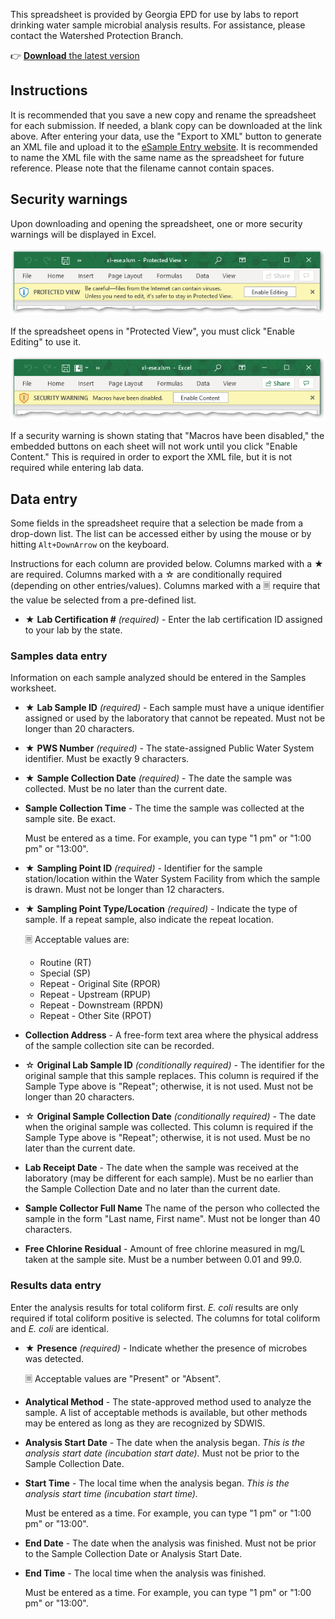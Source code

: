 This spreadsheet is provided by Georgia EPD for use by labs to report drinking water sample microbial analysis results. For assistance, please contact the Watershed Protection Branch.

👉 [**Download** the latest version](https://github.com/gaepdit/xl-ese/raw/main/xl-ese.xlsm)

## Instructions

It is recommended that you save a new copy and rename the spreadsheet for each submission. If needed, a blank copy can be downloaded at the link above. After entering your data, use the "Export to XML" button to generate an XML file and upload it to the [eSample Entry website](https://ese.gadrinkingwater.net/ese/). It is recommended to name the XML file with the same name as the spreadsheet for future reference. Please note that the filename cannot contain spaces.

## Security warnings

Upon downloading and opening the spreadsheet, one or more security warnings will be displayed in Excel.

![Screenshot showing Protected View warning](img/protected-view-warning.png)

If the spreadsheet opens in "Protected View", you must click "Enable Editing" to use it.

![Screenshot showing security warning that macros have been disabled](img/macros-disabled-warning.png)

If a security warning is shown stating that "Macros have been disabled," the embedded buttons on each sheet will not work until you click "Enable Content." This is required in order to export the XML file, but it is not required while entering lab data.

## Data entry

Some fields in the spreadsheet require that a selection be made from a drop-down list. The list can be accessed either by using the mouse or by hitting `Alt+DownArrow` on the keyboard.

Instructions for each column are provided below. Columns marked with a ★ are required. Columns marked with a ☆ are conditionally required (depending on other entries/values). Columns marked with a 🗏 require that the value be selected from a pre-defined list.

- ★ **Lab Certification #** *(required)* - Enter the lab certification ID assigned to your lab by the state.

### Samples data entry

Information on each sample analyzed should be entered in the Samples worksheet.

- ★ **Lab Sample ID** *(required)* - Each sample must have a unique identifier assigned or used by the laboratory that cannot be repeated. Must not be longer than 20 characters.

- ★ **PWS Number** *(required)* - The state-assigned Public Water System identifier. Must be exactly 9 characters.

- ★ **Sample Collection Date** *(required)* - The date the sample was collected. Must be no later than the current date.

- **Sample Collection Time** - The time the sample was collected at the sample site. Be exact.

    Must be entered as a time. For example, you can type "1 pm" or "1:00 pm" or "13:00".

- ★ **Sampling Point ID** *(required)* - Identifier for the sample station/location within the Water System Facility from which the sample is drawn. Must not be longer than 12 characters.

- ★ **Sampling Point Type/Location** *(required)* - Indicate the type of sample. If a repeat sample, also indicate the repeat location.

    🗏 Acceptable values are:

    - Routine (RT)
    - Special (SP)
    - Repeat - Original Site (RPOR)
    - Repeat - Upstream (RPUP)
    - Repeat - Downstream (RPDN)
    - Repeat - Other Site (RPOT)

- **Collection Address** - A free-form text area where the physical address of the sample collection site can be recorded.

- ☆ **Original Lab Sample ID** *(conditionally required)* - The identifier for the original sample that this sample replaces. This column is required if the Sample Type above is "Repeat"; otherwise, it is not used. Must not be longer than 20 characters.

- ☆ **Original Sample Collection Date** *(conditionally required)* - The date when the original sample was collected. This column is required if the Sample Type above is "Repeat"; otherwise, it is not used. Must be no later than the current date.

- **Lab Receipt Date** - The date when the sample was received at the laboratory (may be different for each sample). Must be no earlier than the Sample Collection Date and no later than the current date.

- **Sample Collector Full Name** The name of the person who collected the sample in the form "Last name, First name". Must not be longer than 40 characters.

- **Free Chlorine Residual** - Amount of free chlorine measured in mg/L taken at the sample site. Must be a number between 0.01 and 99.0.

### Results data entry

Enter the analysis results for total coliform first. *E. coli* results are only required if total coliform positive is selected. The columns for total coliform and *E. coli* are identical.

- ★ **Presence** *(required)* - Indicate whether the presence of microbes was detected.

    🗏 Acceptable values are "Present" or "Absent".

- **Analytical Method** - The state-approved method used to analyze the sample. A list of acceptable methods is available, but other methods may be entered as long as they are recognized by SDWIS.

- **Analysis Start Date** - The date when the analysis began. *This is the analysis start date (incubation start date).* Must not be prior to the Sample Collection Date.

- **Start Time** - The local time when the analysis began. *This is the analysis start time (incubation start time).*

    Must be entered as a time. For example, you can type "1 pm" or "1:00 pm" or "13:00".

- **End Date** - The date when the analysis was finished. Must not be prior to the Sample Collection Date or Analysis Start Date.

- **End Time** - The local time when the analysis was finished.

    Must be entered as a time. For example, you can type "1 pm" or "1:00 pm" or "13:00".
